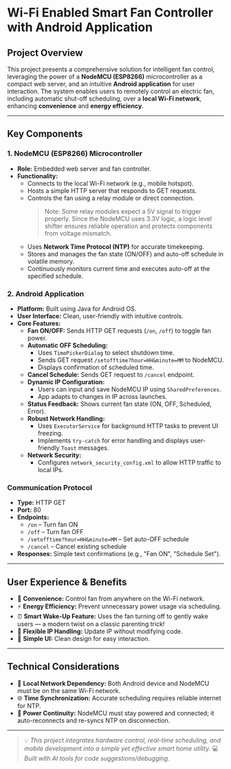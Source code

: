 # **Wi-Fi Enabled Smart Fan Controller with Android Application**

## **Project Overview**

This project presents a comprehensive solution for intelligent fan control, leveraging the power of a **NodeMCU (ESP8266)** microcontroller as a compact web server, and an intuitive **Android application** for user interaction. The system enables users to remotely control an electric fan, including automatic shut-off scheduling, over a **local Wi-Fi network**, enhancing **convenience** and **energy efficiency**.

---

## **Key Components**

### **1. NodeMCU (ESP8266) Microcontroller**
- **Role:** Embedded web server and fan controller.
- **Functionality:**
  - Connects to the local Wi-Fi network (e.g., mobile hotspot).
  - Hosts a simple HTTP server that responds to GET requests.
  - Controls the fan using a relay module or direct connection.
    >Note: Some relay modules expect a 5V signal to trigger properly. Since the NodeMCU uses 3.3V logic, a logic level shifter ensures reliable operation and protects components from voltage mismatch.
  - Uses **Network Time Protocol (NTP)** for accurate timekeeping.
  - Stores and manages the fan state (ON/OFF) and auto-off schedule in volatile memory.
  - Continuously monitors current time and executes auto-off at the specified schedule.

### **2. Android Application**
- **Platform:** Built using Java for Android OS.
- **User Interface:** Clean, user-friendly with intuitive controls.
- **Core Features:**
  - **Fan ON/OFF:** Sends HTTP GET requests (`/on`, `/off`) to toggle fan power.
  - **Automatic OFF Scheduling:**
    - Uses `TimePickerDialog` to select shutdown time.
    - Sends GET request `/setofftime?hour=HH&minute=MM` to NodeMCU.
    - Displays confirmation of scheduled time.
  - **Cancel Schedule:** Sends GET request to `/cancel` endpoint.
  - **Dynamic IP Configuration:**
    - Users can input and save NodeMCU IP using `SharedPreferences`.
    - App adapts to changes in IP across launches.
  - **Status Feedback:** Shows current fan state (ON, OFF, Scheduled, Error).
  - **Robust Network Handling:**
    - Uses `ExecutorService` for background HTTP tasks to prevent UI freezing.
    - Implements `try-catch` for error handling and displays user-friendly `Toast` messages.
  - **Network Security:**
    - Configures `network_security_config.xml` to allow HTTP traffic to local IPs.

### **Communication Protocol**
- **Type:** HTTP GET
- **Port:** 80
- **Endpoints:**
  - `/on` – Turn fan ON
  - `/off` – Turn fan OFF
  - `/setofftime?hour=HH&minute=MM` – Set auto-OFF schedule
  - `/cancel` – Cancel existing schedule
- **Responses:** Simple text confirmations (e.g., "Fan ON", "Schedule Set").

---

## **User Experience & Benefits**

- 🧠 **Convenience:** Control fan from anywhere on the Wi-Fi network.
- ⚡ **Energy Efficiency:** Prevent unnecessary power usage via scheduling.
- ⏰ **Smart Wake-Up Feature:** Uses the fan turning off to gently wake users — a modern twist on a classic parenting trick!
- 🔄 **Flexible IP Handling:** Update IP without modifying code.
- 🧭 **Simple UI:** Clean design for easy interaction.

---

## **Technical Considerations**

- 📶 **Local Network Dependency:** Both Android device and NodeMCU must be on the same Wi-Fi network.
- 🌐 **Time Synchronization:** Accurate scheduling requires reliable internet for NTP.
- 🔌 **Power Continuity:** NodeMCU must stay powered and connected; it auto-reconnects and re-syncs NTP on disconnection.

---

> 💡 *This project integrates hardware control, real-time scheduling, and mobile development into a simple yet effective smart home utility.*
>  💻 *Built with AI tools for code suggestions/debugging.*
